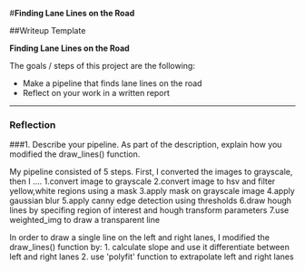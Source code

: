 #**Finding Lane Lines on the Road** 

##Writeup Template

**Finding Lane Lines on the Road**

The goals / steps of this project are the following:
* Make a pipeline that finds lane lines on the road
* Reflect on your work in a written report


[//]: # (Image References)

[image1]: ./examples/grayscale.jpg "Grayscale"

---

### Reflection

###1. Describe your pipeline. As part of the description, explain how you modified the draw_lines() function.

My pipeline consisted of 5 steps. First, I converted the images to grayscale, then I .... 
1.convert image to grayscale
2.convert image to hsv and filter yellow,white regions using a mask
3.apply mask on grayscale image
4.apply gaussian blur 
5.apply canny edge detection using thresholds
6.draw hough lines by specifing region of interest and hough transform parameters
7.use weighted_img to draw a transparent line

In order to draw a single line on the left and right lanes, I modified the draw_lines() function by:
	1. calculate slope and use it differentiate between left and right lanes
	2. use 'polyfit' function to extrapolate left and right lanes


